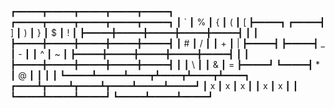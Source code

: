 
┏━━━━━┳━━━━━┳━━━━━┳━━━━━┳━━━━━┓                     ┏━━━━━┳━━━━━┳━━━━━┳━━━━━┳━━━━━┓
┃  `  ┃  %  ┃  {  ┃  (  ┃  [  ┣━━━━━┓         ┏━━━━━┫  ]  ┃  )  ┃  }  ┃  $  ┃  !  ┃
┣━━━━━╋━━━━━╋━━━━━╋━━━━━╋━━━━━┫     ┃         ┃     ┣━━━━━╋━━━━━╋━━━━━╋━━━━━╋━━━━━┫
┃  #  ┃  /  ┃     ┃  +  ┃  |  ┣━━━━━┫         ┣━━━━━┫  _  ┃  -  ┃     ┃  ^  ┃  ~  ┃
┣━━━━━╋━━━━━╋━━━━━╋━━━━━╋━━━━━┫     ┃         ┃     ┣━━━━━╋━━━━━╋━━━━━╋━━━━━╋━━━━━┫
┃     ┃  \  ┃     ┃  &  ┃  =  ┣━━━━━┛         ┗━━━━━┫  *  ┃  @  ┃     ┃     ┃     ┃
┗━━━━━┻━━━━━┻━━━━┳┻━━━━┳┻━━━━┳┻━━━━┓           ┏━━━━┻┳━━━━┻┳━━━━┻┳━━━━┻━━━━━┻━━━━━┛
                 ┃  x  ┃  x  ┃  x  ┃           ┃  x  ┃  x  ┃     ┃
                 ┗━━━━━┻━━━━━┻━━━━━┛           ┗━━━━━┻━━━━━┻━━━━━┛

